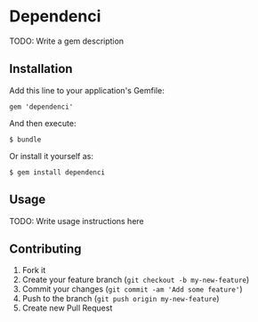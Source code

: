 # Dependenci

TODO: Write a gem description

## Installation

Add this line to your application's Gemfile:

    gem 'dependenci'

And then execute:

    $ bundle

Or install it yourself as:

    $ gem install dependenci

## Usage

TODO: Write usage instructions here

## Contributing

1. Fork it
2. Create your feature branch (`git checkout -b my-new-feature`)
3. Commit your changes (`git commit -am 'Add some feature'`)
4. Push to the branch (`git push origin my-new-feature`)
5. Create new Pull Request
